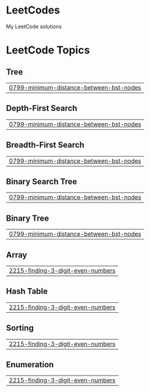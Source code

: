 # LeetCodes
My LeetCode solutions

<!---LeetCode Topics Start-->
# LeetCode Topics
## Tree
|  |
| ------- |
| [0799-minimum-distance-between-bst-nodes](https://github.com/RockSoda/LeetCodes/tree/master/0799-minimum-distance-between-bst-nodes) |
## Depth-First Search
|  |
| ------- |
| [0799-minimum-distance-between-bst-nodes](https://github.com/RockSoda/LeetCodes/tree/master/0799-minimum-distance-between-bst-nodes) |
## Breadth-First Search
|  |
| ------- |
| [0799-minimum-distance-between-bst-nodes](https://github.com/RockSoda/LeetCodes/tree/master/0799-minimum-distance-between-bst-nodes) |
## Binary Search Tree
|  |
| ------- |
| [0799-minimum-distance-between-bst-nodes](https://github.com/RockSoda/LeetCodes/tree/master/0799-minimum-distance-between-bst-nodes) |
## Binary Tree
|  |
| ------- |
| [0799-minimum-distance-between-bst-nodes](https://github.com/RockSoda/LeetCodes/tree/master/0799-minimum-distance-between-bst-nodes) |
## Array
|  |
| ------- |
| [2215-finding-3-digit-even-numbers](https://github.com/RockSoda/LeetCodes/tree/master/2215-finding-3-digit-even-numbers) |
## Hash Table
|  |
| ------- |
| [2215-finding-3-digit-even-numbers](https://github.com/RockSoda/LeetCodes/tree/master/2215-finding-3-digit-even-numbers) |
## Sorting
|  |
| ------- |
| [2215-finding-3-digit-even-numbers](https://github.com/RockSoda/LeetCodes/tree/master/2215-finding-3-digit-even-numbers) |
## Enumeration
|  |
| ------- |
| [2215-finding-3-digit-even-numbers](https://github.com/RockSoda/LeetCodes/tree/master/2215-finding-3-digit-even-numbers) |
<!---LeetCode Topics End-->